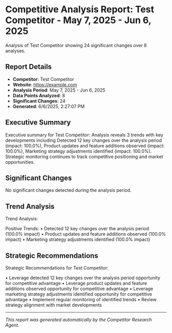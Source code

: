 # Competitive Analysis Report: Test Competitor - May 7, 2025 - Jun 6, 2025

Analysis of Test Competitor showing 24 significant changes over 8 analyses.

## Report Details

- **Competitor**: Test Competitor
- **Website**: https://example.com
- **Analysis Period**: May 7, 2025 - Jun 6, 2025
- **Data Points Analyzed**: 8
- **Significant Changes**: 24
- **Generated**: 6/6/2025, 2:27:07 PM

## Executive Summary

Executive summary for Test Competitor: Analysis reveals 3 trends with key developments including Detected 12 key changes over the analysis period (impact: 100.0%), Product updates and feature additions observed (impact: 100.0%), Marketing strategy adjustments identified (impact: 100.0%). Strategic monitoring continues to track competitive positioning and market opportunities.

## Significant Changes

No significant changes detected during the analysis period.

## Trend Analysis

Trend Analysis:

Positive Trends:
• Detected 12 key changes over the analysis period (100.0% impact)
• Product updates and feature additions observed (100.0% impact)
• Marketing strategy adjustments identified (100.0% impact)

## Strategic Recommendations

Strategic Recommendations for Test Competitor:

• Leverage detected 12 key changes over the analysis period opportunity for competitive advantage
• Leverage product updates and feature additions observed opportunity for competitive advantage
• Leverage marketing strategy adjustments identified opportunity for competitive advantage
• Implement regular monitoring of identified trends
• Review strategy alignment with market developments

---

*This report was generated automatically by the Competitor Research Agent.*
